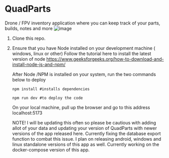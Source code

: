 # QuadParts
Drone / FPV inventory application where you can keep track of your parts, builds, notes and more
![image](https://github.com/user-attachments/assets/531784f3-2337-4aa9-b7a7-e9913b22ebf0)

1. Clone this repo.
2. Ensure that you have Node installed on your development machine ( windows, linux or other)
   Follow the tutorial here to install the latest version of node https://www.geeksforgeeks.org/how-to-download-and-install-node-js-and-npm/

   After Node /NPM  is installed on your system, run the two commands below to deploy
   
   <code>npm install  #installs dependencies</code>

   <code>npm run dev  #to deploy the code</code>

   On your local machine, pull up the browser and go to this address localhost:5173

   NOTE! I will be updating this often so please be cautious with adding allot of your data and updating your version of QuadParts with newer versions of the app released here. Currently fixing the database export function to combat this issue.
   I plan on releasing android, windows and linux standalone versions of this app as well. 
  Currently working on the docker-compose version of this app.

